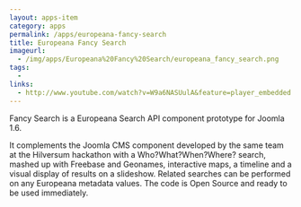 ```yaml
---
layout: apps-item
category: apps
permalink: /apps/europeana-fancy-search
title: Europeana Fancy Search
imageurl:
  - /img/apps/Europeana%20Fancy%20Search/europeana_fancy_search.png
tags:
  - 
links:
  - http://www.youtube.com/watch?v=W9a6NASUulA&feature=player_embedded
---
```


Fancy Search is a Europeana Search API component prototype for Joomla 1.6.

 It complements the Joomla CMS component developed by the same team at the Hilversum hackathon with a Who?What?When?Where? search, mashed up with Freebase and Geonames, interactive maps, a timeline and a visual display of results on a slideshow. Related searches can be performed on any Europeana metadata values. The code is Open Source and ready to be used immediately.
